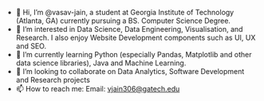 - 👋 Hi, I’m @vasav-jain, a student at Georgia Institute of Technology (Atlanta, GA) currently pursuing a BS. Computer Science Degree.
- 👀 I’m interested in Data Science, Data Engineering, Visualisation, and Research. I also enjoy Website Development components such as UI, UX and SEO.
- 🌱 I’m currently learning Python (especially Pandas, Matplotlib and other data science libraries), Java and Machine Learning.
- 💞️ I’m looking to collaborate on Data Analytics, Software Development and Research projects
- 📫 How to reach me:
  Email: vjain306@gatech.edu

<!---
vasav-jain/vasav-jain is a ✨ special ✨ repository because its `README.md` (this file) appears on your GitHub profile.
You can click the Preview link to take a look at your changes.
--->
